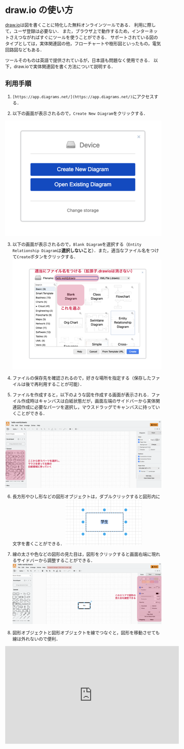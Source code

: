 # draw.io の使い方

[draw.io](https://app.diagrams.net/)は図を書くことに特化した無料オンラインツールである．
利用に際して，ユーザ登録は必要ない．
また，ブラウザ上で動作するため，インターネットさえつながればすぐにツールを使うことができる．
サポートされている図のタイプとしては，実体関連図の他，フローチャートや樹形図といったもの，電気回路図などもある．

ツールそのものは英語で提供されているが，日本語も問題なく使用できる．
以下，draw.ioで実体関連図を書く方法について説明する．

## 利用手順
1. `[https://app.diagrams.net/](https://app.diagrams.net/)`にアクセスする．

2. 以下の画面が表示されるので，`Create New Diagram`をクリックする．

![Create New Diagram](fig/drawio-1.png "Create New Diagram")

3. 以下の画面が表示されるので，`Blank Diagram`を選択する（`Entity Relationship Diagram`は**選択しないこと**）．また，適当なファイル名をつけて`Create`ボタンをクリックする．
![ファイル作成](fig/drawio-2.png "ファイル作成")

4. ファイルの保存先を確認されるので，好きな場所を指定する（保存したファイルは後で再利用することが可能）．

5. ファイルを作成すると，以下のような図を作成する画面が表示される．ファイル作成時はキャンバスは白紙状態だが，画面左端のサイドバーから実体関連図作成に必要なパーツを選択し，マウスドラッグでキャンバスに持っていくことができる．

![初期キャンバス](fig/drawio-3.png "初期キャンバス")

6. 長方形やひし形などの図形オブジェクトは，ダブルクリックすると図形内に文字を書くことができる．
![テキスト入力](fig/drawio-4.png "テキスト入力")

7. 線の太さや色などの図形の見た目は，図形をクリックすると画面右端に現れるサイドバーから調整することができる．
![図形の見た目調整](fig/drawio-5.png "図形の見た目調整")

8. 図形オブジェクトと図形オブジェクトを線でつなぐと，図形を移動させても線は外れないので便利．
<div style="text-align:center;" >
<iframe width="560" height="315" src="https://www.youtube.com/embed/m0lF8YtvQ1w?si=FjaDopnrymH5mtqH" title="YouTube video player" frameborder="0" allow="accelerometer; autoplay; clipboard-write; encrypted-media; gyroscope; picture-in-picture; web-share" referrerpolicy="strict-origin-when-cross-origin" allowfullscreen></iframe>
</div>
